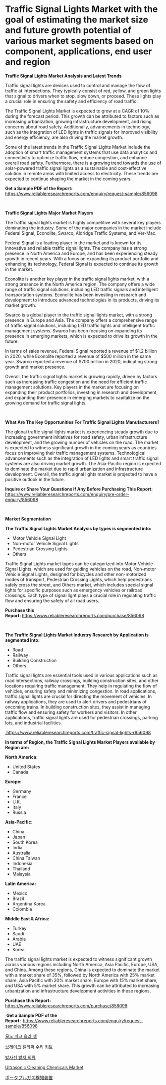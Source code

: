 <p><h1>Traffic Signal Lights Market with the goal of estimating the market size and future growth potential of various market segments based on component, applications, end user and region</h1></p><p><strong>Traffic Signal Lights Market Analysis and Latest Trends</strong></p>
<p><p>Traffic signal lights are devices used to control and manage the flow of traffic at intersections. They typically consist of red, yellow, and green lights that signal to drivers when to stop, slow down, or proceed. These lights play a crucial role in ensuring the safety and efficiency of road traffic.</p><p>The Traffic Signal Lights Market is expected to grow at a CAGR of 10% during the forecast period. This growth can be attributed to factors such as increasing urbanization, growing infrastructure development, and rising concerns about road safety. Additionally, advancements in technology, such as the integration of LED lights in traffic signals for improved visibility and energy efficiency, are also driving the market growth.</p><p>Some of the latest trends in the Traffic Signal Lights Market include the adoption of smart traffic management systems that use data analytics and connectivity to optimize traffic flow, reduce congestion, and enhance overall road safety. Furthermore, there is a growing trend towards the use of solar-powered traffic signal lights as a sustainable and cost-effective solution in remote areas with limited access to electricity. These trends are expected to continue shaping the market in the coming years.</p></p>
<p><strong>Get a Sample PDF of the Report:&nbsp;</strong> <a href="https://www.reliableresearchreports.com/enquiry/request-sample/856098">https://www.reliableresearchreports.com/enquiry/request-sample/856098</a></p>
<p>&nbsp;</p>
<p><strong>Traffic Signal Lights Major Market Players</strong></p>
<p><p>The traffic signal lights market is highly competitive with several key players dominating the industry. Some of the major companies in the market include Federal Signal, Econolite, Swarco, Aldridge Traffic Systems, and Ver-Mac.</p><p>Federal Signal is a leading player in the market and is known for its innovative and reliable traffic signal lights. The company has a strong presence in North America and Europe, and has been experiencing steady growth in recent years. With a focus on expanding its product portfolio and enhancing its technology, Federal Signal is expected to continue its growth in the market.</p><p>Econolite is another key player in the traffic signal lights market, with a strong presence in the North America region. The company offers a wide range of traffic signal solutions, including LED traffic signals and intelligent transportation systems. Econolite has been investing in research and development to introduce advanced technologies in its products, driving its market growth.</p><p>Swarco is a global player in the traffic signal lights market, with a strong presence in Europe and Asia. The company offers a comprehensive range of traffic signal solutions, including LED traffic lights and intelligent traffic management systems. Swarco has been focusing on expanding its presence in emerging markets, which is expected to drive its growth in the future.</p><p>In terms of sales revenue, Federal Signal reported a revenue of $1.2 billion in 2020, while Econolite reported a revenue of $500 million in the same year. Swarco reported a revenue of $700 million in 2020, indicating strong growth and market presence.</p><p>Overall, the traffic signal lights market is growing rapidly, driven by factors such as increasing traffic congestion and the need for efficient traffic management solutions. Key players in the market are focusing on expanding their product portfolios, investing in research and development, and expanding their presence in emerging markets to capitalize on the growing demand for traffic signal lights.</p></p>
<p>&nbsp;</p>
<p><strong>What Are The Key Opportunities For Traffic Signal Lights Manufacturers?</strong></p>
<p><p>The global traffic signal lights market is experiencing steady growth due to increasing government initiatives for road safety, urban infrastructure development, and the growing number of vehicles on the road. The market is expected to witness significant growth in the coming years as countries focus on improving their traffic management systems. Technological advancements such as the integration of LED lights and smart traffic signal systems are also driving market growth. The Asia-Pacific region is expected to dominate the market due to rapid urbanization and infrastructure development. Overall, the traffic signal lights market is projected to have a positive outlook in the future.</p></p>
<p><strong>Inquire or Share Your Questions If Any Before Purchasing This Report:</strong> <a href="https://www.reliableresearchreports.com/enquiry/pre-order-enquiry/856098">https://www.reliableresearchreports.com/enquiry/pre-order-enquiry/856098</a></p>
<p>&nbsp;</p>
<p><strong>Market Segmentation</strong></p>
<p><strong>The Traffic Signal Lights Market Analysis by types is segmented into:</strong></p>
<p><ul><li>Motor Vehicle Signal Light</li><li>Non-motor Vehicle Signal Lights</li><li>Pedestrian Crossing Lights</li><li>Others</li></ul></p>
<p><p>Traffic Signal Lights market types can be categorized into Motor Vehicle Signal Lights, which are used for guiding vehicles on the road, Non-motor Vehicle Signal Lights, designed for bicycles and other non-motorized modes of transport, Pedestrian Crossing Lights, which help pedestrians safely cross the street, and Others market, which includes special signal lights for specific purposes such as emergency vehicles or railroad crossings. Each type of signal light plays a crucial role in regulating traffic flow and ensuring the safety of all road users.</p></p>
<p><strong>Purchase this Report:&nbsp;</strong><a href="https://www.reliableresearchreports.com/purchase/856098">https://www.reliableresearchreports.com/purchase/856098</a></p>
<p>&nbsp;</p>
<p><strong>The Traffic Signal Lights Market Industry Research by Application is segmented into:</strong></p>
<p><ul><li>Road</li><li>Railway</li><li>Building Construction</li><li>Others</li></ul></p>
<p><p>Traffic signal lights are essential tools used in various applications such as road intersections, railway crossings, building construction sites, and other locations requiring traffic management. They help in regulating the flow of vehicles, ensuring safety and minimizing congestion. In road applications, traffic signal lights are crucial for directing the movement of vehicles. In railway applications, they are used to alert drivers and pedestrians of oncoming trains. In building construction sites, they assist in managing traffic flow and ensuring safety for workers and visitors. In other applications, traffic signal lights are used for pedestrian crossings, parking lots, and industrial facilities.</p></p>
<p><a href="https://www.reliableresearchreports.com/traffic-signal-lights-r856098">&nbsp;https://www.reliableresearchreports.com/traffic-signal-lights-r856098</a></p>
<p><strong>In terms of Region, the Traffic Signal Lights Market Players available by Region are:</strong></p>
<p>
    <p> <strong> North America: </strong>
        <ul>
            <li>United States</li>
            <li>Canada</li>
        </ul>
        </p> 
    <p> <strong> Europe: </strong>
        <ul>
            <li>Germany</li>
            <li>France</li>
            <li>U.K.</li>
            <li>Italy</li>
            <li>Russia</li>
        </ul>
        </p> 
    <p> <strong> Asia-Pacific: </strong>
        <ul>
            <li>China</li>
            <li>Japan</li>
            <li>South Korea</li>
            <li>India</li>
            <li>Australia</li>
            <li>China Taiwan</li>
            <li>Indonesia</li>
            <li>Thailand</li>
            <li>Malaysia</li>
        </ul>
        </p> 
    <p> <strong> Latin America: </strong>
        <ul>
            <li>Mexico</li>
            <li>Brazil</li>
            <li>Argentina Korea</li>
            <li>Colombia</li>
        </ul>
        </p> 
    <p> <strong> Middle East & Africa: </strong>
        <ul>
            <li>Turkey</li>
            <li>Saudi</li>
            <li>Arabia</li>
            <li>UAE</li>
            <li>Korea</li>
        </ul>
    </p>
    </p>
<p><p>The traffic signal lights market is expected to witness significant growth across various regions including North America, Asia Pacific, Europe, USA, and China. Among these regions, China is expected to dominate the market with a market share of 35%, followed by North America with 25% market share, Asia Pacific with 20% market share, Europe with 15% market share, and USA with 5% market share. This growth can be attributed to increasing urbanization and infrastructure development activities in these regions.</p></p>
<p><strong>Purchase this Report: </strong><a href="https://www.reliableresearchreports.com/purchase/856098">https://www.reliableresearchreports.com/purchase/856098</a></p>
<p>&nbsp;<strong>Get a Sample PDF of the Report:&nbsp;&nbsp;</strong><a href="https://www.reliableresearchreports.com/enquiry/request-sample/856098">https://www.reliableresearchreports.com/enquiry/request-sample/856098</a></p>
<p><strong></strong></p>
<p><p><a href="https://github.com/hxzi07639916/Market-Research-Report-List-1/blob/main/350506425328.md">모노 퍼크 솔라 셀</a></p><p><a href="https://medium.com/@earlfeffersj/%EB%B8%8C%EB%A0%88%EC%9D%B4%ED%81%AC-%EC%BA%98%EB%A6%AC%ED%8D%BC-%EC%88%98%EB%A6%AC-%ED%82%A4%ED%8A%B8-%EC%8B%9C%EC%9E%A5%EC%9D%80-%EC%8B%9C%EC%9E%A5-%EC%A0%90%EC%9C%A0%EC%9C%A8-%EC%8B%9C%EC%9E%A5-%EB%8F%99%ED%96%A5-%EB%B0%8F-%EC%8B%9C%EC%9E%A5-%EC%84%B1%EC%9E%A5%EC%97%90-%EB%8C%80%ED%95%9C-%EC%A0%95%EB%B3%B4%EB%A5%BC-%EC%A0%9C%EA%B3%B5%ED%95%A9%EB%8B%88%EB%8B%A4-1df56f852523">브레이크 캘리퍼 수리 키트</a></p><p><a href="https://medium.com/@danykakilback/%EB%B0%A9%EC%82%AC%EB%8A%A5-%EC%B0%A8%EB%8B%A8-%EC%9D%98%EB%A5%98-%EC%8B%9C%EC%9E%A5-%EC%A2%85%EB%A5%98-%EC%9D%91%EC%9A%A9-%EB%B0%8F-%EC%A7%80%EB%A6%AC%EC%97%90-%EB%8C%80%ED%95%9C-%ED%8F%AC%EA%B4%84%EC%A0%81-%ED%8F%89%EA%B0%80-0adafbf0ab36">방사선 방지 의류</a></p><p><a href="https://issuu.com/reportprime-2/docs/ultrasonic-cleaning-chemicals-market-size-2030.ppt">Ultrasonic Cleaning Chemicals Market</a></p><p><a href="https://github.com/dadanedu33/Market-Research-Report-List-1/blob/main/307783227776.md">ポータブルガス検知装置</a></p></p>